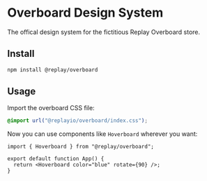 # Overboard Design System

The offical design system for the fictitious Replay Overboard store.

## Install

```bash
npm install @replay/overboard
```

## Usage

Import the overboard CSS file:

```css
@import url("@replayio/overboard/index.css");
```

Now you can use components like `Hoverboard` wherever you want:

```tsx
import { Hoverboard } from "@replay/overboard";

export default function App() {
  return <Hoverboard color="blue" rotate={90} />;
}
```
